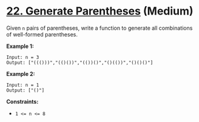 # [22. Generate Parentheses][link] (Medium)

[link]: https://leetcode.com/problems/generate-parentheses/

Given `n` pairs of parentheses, write a function to generate all combinations of well-formed
parentheses.

**Example 1:**

```
Input: n = 3
Output: ["((()))","(()())","(())()","()(())","()()()"]
```

**Example 2:**

```
Input: n = 1
Output: ["()"]
```

**Constraints:**

- `1 <= n <= 8`
